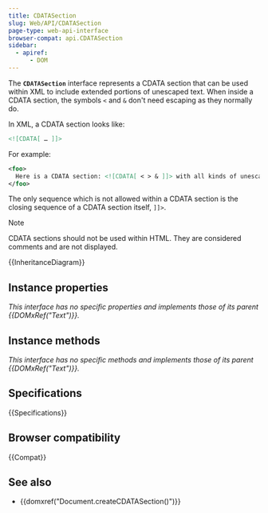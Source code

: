 ```yaml
---
title: CDATASection
slug: Web/API/CDATASection
page-type: web-api-interface
browser-compat: api.CDATASection
sidebar:
  - apiref:
      - DOM
---
```


The **`CDATASection`** interface represents a CDATA section
that can be used within XML to include extended portions of unescaped text.
When inside a CDATA section, the symbols `<` and `&` don't need escaping
as they normally do.

In XML, a CDATA section looks like:

```xml
<![CDATA[ … ]]>
```

For example:

```xml
<foo>
  Here is a CDATA section: <![CDATA[ < > & ]]> with all kinds of unescaped text.
</foo>
```

The only sequence which is not allowed within a CDATA section is the closing sequence
of a CDATA section itself, `]]>`.

> [!NOTE]
> CDATA sections should not be used within HTML. They are considered comments and are not displayed.

{{InheritanceDiagram}}

## Instance properties

_This interface has no specific properties and implements those of its parent
{{DOMxRef("Text")}}._

## Instance methods

_This interface has no specific methods and implements those of its parent
{{DOMxRef("Text")}}._

## Specifications

{{Specifications}}

## Browser compatibility

{{Compat}}

## See also

- {{domxref("Document.createCDATASection()")}}
